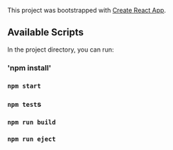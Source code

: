 This project was bootstrapped with [Create React App](https://github.com/facebook/create-react-app).

## Available Scripts

In the project directory, you can run:
### 'npm install'

### `npm start`

### `npm test`s

### `npm run build`

### `npm run eject`

